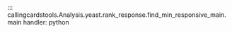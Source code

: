 ::: callingcardstools.Analysis.yeast.rank_response.find_min_responsive_main.main
    handler: python